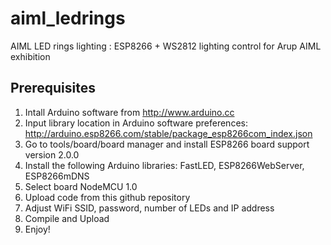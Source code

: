 # aiml_ledrings
AIML LED rings lighting : ESP8266 + WS2812 lighting control for Arup AIML exhibition

## Prerequisites

1. Intall Arduino software from http://www.arduino.cc
2. Input library location in Arduino software preferences: http://arduino.esp8266.com/stable/package_esp8266com_index.json
3. Go to tools/board/board manager and install ESP8266 board support version 2.0.0
4. Install the following Arduino libraries: FastLED, ESP8266WebServer, ESP8266mDNS
5. Select board NodeMCU 1.0
6. Upload code from this github repository
7. Adjust WiFi SSID, password, number of LEDs and IP address
8. Compile and Upload
9. Enjoy!
